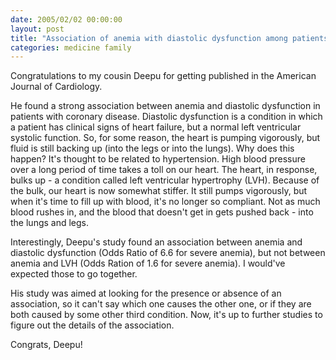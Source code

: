 ```yaml
---
date: 2005/02/02 00:00:00
layout: post
title: "Association of anemia with diastolic dysfunction among patients with coronary artery disease in the Heart and Soul Study"
categories: medicine family
---
```


Congratulations to my cousin Deepu for getting published in the American Journal of Cardiology.

He found a strong association between anemia and diastolic dysfunction in patients with coronary disease. Diastolic dysfunction is a condition in which a patient has clinical signs of heart failure, but a normal left ventricular systolic function. So, for some reason, the heart is pumping vigorously, but fluid is still backing up (into the legs or into the lungs). Why does this happen? It's thought to be related to hypertension. High blood pressure over a long period of time takes a toll on our heart. The heart, in response, bulks up - a condition called left ventricular hypertrophy (LVH). Because of the bulk, our heart is now somewhat stiffer. It still pumps vigorously, but when it's time to fill up with blood, it's no longer so compliant. Not as much blood rushes in, and the blood that doesn't get in gets pushed back - into the lungs and legs.

Interestingly, Deepu's study found an association between anemia and diastolic dysfunction (Odds Ratio of 6.6 for severe anemia), but not between anemia and LVH (Odds Ration of 1.6 for severe anemia). I would've expected those to go together.

His study was aimed at looking for the presence or absence of an association, so it can't say which one causes the other one, or if they are both caused by some other third condition. Now, it's up to further studies to figure out the details of the association.

Congrats, Deepu!
